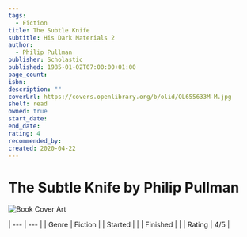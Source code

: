 ```yaml
---
tags:
  - Fiction
title: The Subtle Knife
subtitle: His Dark Materials 2
author:
  - Philip Pullman
publisher: Scholastic
published: 1985-01-02T07:00:00+01:00
page_count: 
isbn: 
description: ""
coverUrl: https://covers.openlibrary.org/b/olid/OL655633M-M.jpg
shelf: read
owned: true
start_date: 
end_date: 
rating: 4
recommended_by: 
created: 2020-04-22
---
```


# The Subtle Knife by Philip Pullman

![Book Cover Art](https://covers.openlibrary.org/b/olid/OL655633M-M.jpg)


| --- | --- |
| Genre | Fiction |
| Started |  |
| Finished |  |
| Rating | 4/5 |

